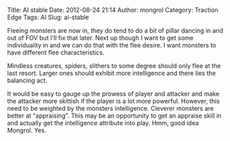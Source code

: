 Title: AI stable
Date: 2012-08-24 21:14
Author: mongrol
Category: Traction Edge
Tags: AI
Slug: ai-stable

Fleeing monsters are now in, they do tend to do a bit of pillar dancing
in and out of FOV but I'll fix that later. Next up though I want to get
some individuality in and we can do that with the flee desire. I want
monsters to have different flee characteristics.

Mindless creatures, spiders, slithers to some degree should only flee at
the last resort. Larger ones should exhibit more intelligence and there
lies the balancing act.

It would be easy to gauge up the prowess of player and attacker and make
the attacker more skittish if the player is a lot more powerful.
However, this need to be weighted by the monsters intelligence. Cleverer
monsters are better at "appraising". This may be an opportunity to get
an appraise skill in and actually get the intelligence attribute into
play. Hmm, good idea Mongrol. Yes.
